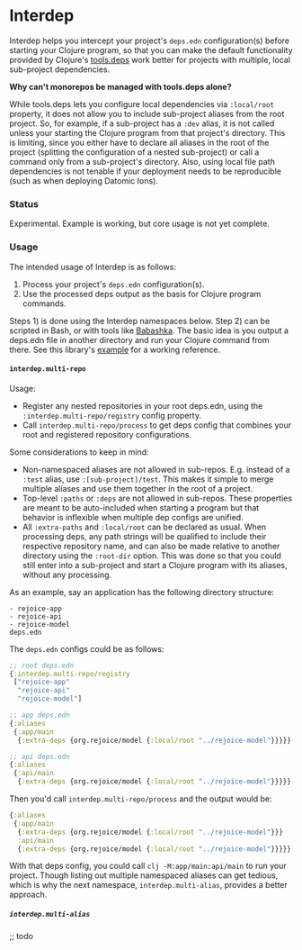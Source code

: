 # Interdep

Interdep helps you intercept your project's `deps.edn` configuration(s) before starting your Clojure program, so that you can make the default functionality provided by Clojure's [tools.deps](https://github.com/clojure/tools.deps.alpha) work better for projects with multiple, local sub-project dependencies.

**Why can't monorepos be managed with tools.deps alone?**

While tools.deps lets you configure local dependencies via `:local/root` property, it does not allow you to include sub-project aliases from the root project. So, for example, if a sub-project has a `:dev` alias, it is not called unless your starting the Clojure program from that project's directory. This is limiting, since you either have to declare all aliases in the root of the project (splitting the configuration of a nested sub-project) or call a command only from a sub-project's directory. Also, using local file path dependencies is not tenable if your deployment needs to be reproducible (such as when deploying Datomic Ions).

### Status

Experimental. Example is working, but core usage is not yet complete.

### Usage

The intended usage of Interdep is as follows:

1) Process your project's `deps.edn` configuration(s).
2) Use the processed deps output as the basis for Clojure program commands.

Steps 1) is done using the Interdep namespaces below. Step 2) can be scripted in Bash, or with tools like [Babashka](https://github.com/borkdude/babashka). The basic idea is you output a deps.edn file in another directory and run your Clojure command from there. See this library's [example](https://github.com/rejoice-cljc/interdep/tree/master/example) for a working reference.

#### `interdep.multi-repo`

Usage: 
- Register any nested repositories in your root deps.edn, using the `:interdep.multi-repo/registry` config property.
- Call `interdep.multi-repo/process` to get deps config that combines your root and registered repository configurations.

Some considerations to keep in mind:
- Non-namespaced aliases are not allowed in sub-repos. E.g. instead of a `:test` alias, use `:[sub-project]/test`. This makes it simple to merge multiple aliases and use them together in the root of a project. 
- Top-level `:paths` or `:deps` are not allowed in sub-repos. These properties are meant to be auto-included when starting a program but that behavior is inflexible when multiple dep configs are unified.
- All `:extra-paths` and `:local/root` can be declared as usual. When processing deps, any path strings will be qualified to include their respective repository name, and can also be made relative to another directory using the `:root-dir` option. This was done so that you could still enter into a sub-project and start a Clojure program with its aliases, without any processing.

As an example, say an application has the following directory structure: 
```
- rejoice-app
- rejoice-api
- rejoice-model
deps.edn
```

The `deps.edn` configs could be as follows:
```clj
;; root deps.edn
{:interdep.multi-repo/registry
 ["rejoice-app"
  "rejoice-api"
  "rejoice-model"]

;; app deps.edn
{:aliases 
 {:app/main 
  {:extra-deps {org.rejoice/model {:local/root "../rejoice-model"}}}}}   

;; api deps.edn
{:aliases 
 {:api/main 
  {:extra-deps {org.rejoice/model {:local/root "../rejoice-model"}}}}}
```

Then you'd call `interdep.multi-repo/process` and the output would be: 
```clj
{:aliases 
 {:app/main 
  {:extra-deps {org.rejoice/model {:local/root "../rejoice-model"}}}
  :api/main 
  {:extra-deps {org.rejoice/model {:local/root "../rejoice-model"}}}}}
```

With that deps config, you could call `clj -M:app/main:api/main` to run your project. Though listing out multiple namespaced aliases can get tedious, which is why the next namespace, `interdep.multi-alias`,  provides a better approach.

##### `interdep.multi-alias` 

;; todo
